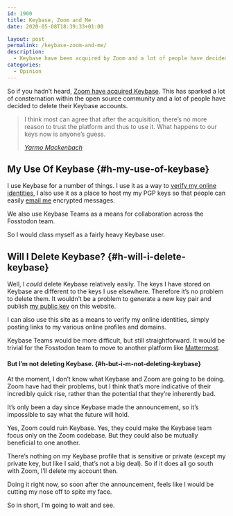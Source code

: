 ```yaml
---
id: 1900
title: Keybase, Zoom and Me
date: 2020-05-08T18:39:33+01:00

layout: post
permalink: /keybase-zoom-and-me/
description:
  - Keybase have been acquired by Zoom and a lot of people have decided to delete their Keybase profiles as a result. Will I be doing the same?
categories:
  - Opinion
---
```

So if you hadn&#8217;t heard, [Zoom have acquired Keybase](https://keybase.io/blog/keybase-joins-zoom). This has sparked a lot of consternation within the open source community and a lot of people have decided to delete their Keybase accounts.

<blockquote class="wp-block-quote">
  <p>
    I think most can agree that after the acquisition, there&#8217;s no more reason to trust the platform and thus to use it. What happens to our keys now is anyone&#8217;s guess.
  </p>

  <cite><a href="https://yarmo.eu/blog/deletekeybase">Yarmo Mackenbach</a></cite>
</blockquote>

## My Use Of Keybase {#h-my-use-of-keybase}

I use Keybase for a number of things. I use it as a way to [verify my online identities](https://keybase.io/kevq), I also use it as a place to host my my PGP keys so that people can easily [email me](https://kevq.uk/contact/) encrypted messages.

We also use Keybase Teams as a means for collaboration across the Fosstodon team.

So I would class myself as a fairly heavy Keybase user.

## Will I Delete Keybase? {#h-will-i-delete-keybase}

Well, I _could_ delete Keybase relatively easily. The keys I have stored on Keybase are different to the keys I use elsewhere. Therefore it&#8217;s no problem to delete them. It wouldn&#8217;t be a problem to generate a new key pair and publish [my public key](https://kevq.uk/public-key/) on this website.

I can also use this site as a means to verify my online identities, simply posting links to my various online profiles and domains.

Keybase Teams would be more difficult, but still straightforward. It would be trivial for the Fosstodon team to move to another platform like [Mattermost](https://mattermost.com/).

#### But I&#8217;m not deleting Keybase. {#h-but-i-m-not-deleting-keybase}

At the moment, I don&#8217;t know what Keybase and Zoom are going to be doing. Zoom have had their problems, but I think that&#8217;s more indicative of their incredibly quick rise, rather than the potential that they&#8217;re inherently bad.

It&#8217;s only been a day since Keybase made the announcement, so it&#8217;s impossible to say what the future will hold.

Yes, Zoom could ruin Keybase. Yes, they could make the Keybase team focus only on the Zoom codebase. But they could also be mutually beneficial to one another.

There&#8217;s nothing on my Keybase profile that is sensitive or private (except my private key, but like I said, that&#8217;s not a big deal). So if it does all go south with Zoom, I&#8217;ll delete my account then.

Doing it right now, so soon after the announcement, feels like I would be cutting my nose off to spite my face.

So in short, I&#8217;m going to wait and see.
